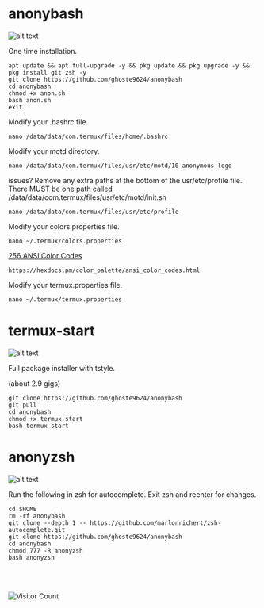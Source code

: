 # anonybash

![alt text](https://github.com/ghoste9624/anonybash/blob/main/Screenshot_20250415-191015_Termux.jpg)

One time installation.
```
apt update && apt full-upgrade -y && pkg update && pkg upgrade -y && pkg install git zsh -y 
git clone https://github.com/ghoste9624/anonybash 
cd anonybash 
chmod +x anon.sh
bash anon.sh
exit
```

Modify your .bashrc file.
```
nano /data/data/com.termux/files/home/.bashrc
```

Modify your motd directory.
```
nano /data/data/com.termux/files/usr/etc/motd/10-anonymous-logo
```

issues? Remove any extra paths at the bottom of the usr/etc/profile file. There MUST be one path called
/data/data/com.termux/files/usr/etc/motd/init.sh
```
nano /data/data/com.termux/files/usr/etc/profile
```

Modify your colors.properties file.
```
nano ~/.termux/colors.properties
```

[256 ANSI Color Codes](https://hexdocs.pm/color_palette/ansi_color_codes.html)

``
https://hexdocs.pm/color_palette/ansi_color_codes.html
``

Modify your termux.properties file.
```
nano ~/.termux/termux.properties
```
# termux-start 

![alt text](https://github.com/ghoste9624/anonybash/blob/main/Screenshot_20250415-134711_Termux.jpg)

Full package installer with tstyle.

(about 2.9 gigs)
```
git clone https://github.com/ghoste9624/anonybash 
git pull
cd anonybash 
chmod +x termux-start 
bash termux-start
```
# anonyzsh

![alt text](https://github.com/ghoste9624/anonybash/blob/main/Screenshot_20250415-163038_Termux.jpg)

Run the following in zsh for autocomplete. Exit zsh and reenter for changes.
```
cd $HOME
rm -rf anonybash 
git clone --depth 1 -- https://github.com/marlonrichert/zsh-autocomplete.git
git clone https://github.com/ghoste9624/anonybash 
cd anonybash 
chmod 777 -R anonyzsh
bash anonyzsh
```
<br>
<br>

![Visitor Count](https://profile-counter.glitch.me/{ghoste9624}/count.svg)
